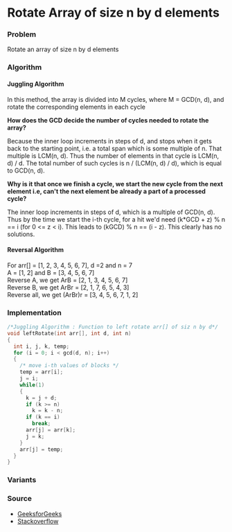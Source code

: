 # Rotate Array of size n by d elements

### Problem

Rotate an array of size n by d elements

### Algorithm

#### Juggling Algorithm

In this method, the array is divided into M cycles, where M = GCD\(n, d\), and rotate the corresponding elements in each cycle

**How does the GCD decide the number of cycles needed to rotate the array?**

Because the inner loop increments in steps of d, and stops when it gets back to the starting point, i.e. a total span which is some multiple of n. That multiple is LCM\(n, d\). Thus the number of elements in that cycle is LCM\(n, d\) / d. The total number of such cycles is n / \(LCM\(n, d\) / d\), which is equal to GCD\(n, d\).

**Why is it that once we finish a cycle, we start the new cycle from the next element i.e, can't the next element be already a part of a processed cycle?**

The inner loop increments in steps of d, which is a multiple of GCD\(n, d\). Thus by the time we start the i-th cycle, for a hit we'd need \(k\*GCD + z\) % n == i \(for 0 &lt;= z &lt; i\). This leads to \(kGCD\) % n == \(i - z\). This clearly has no solutions.

#### Reversal Algorithm

For arr\[\] = \[1, 2, 3, 4, 5, 6, 7\], d =2 and n = 7  
A = \[1, 2\] and B = \[3, 4, 5, 6, 7\]  
Reverse A, we get ArB = \[2, 1, 3, 4, 5, 6, 7\]  
Reverse B, we get ArBr = \[2, 1, 7, 6, 5, 4, 3\]  
Reverse all, we get \(ArBr\)r = \[3, 4, 5, 6, 7, 1, 2\]

### Implementation

```c
/*Juggling Algorithm : Function to left rotate arr[] of siz n by d*/
void leftRotate(int arr[], int d, int n)
{
  int i, j, k, temp;
  for (i = 0; i < gcd(d, n); i++)
  {
    /* move i-th values of blocks */
    temp = arr[i];
    j = i;
    while(1)
    {
      k = j + d;
      if (k >= n)
        k = k - n;
      if (k == i)
        break;
      arr[j] = arr[k];
      j = k;
    }
    arr[j] = temp;
  }
}
```

### Variants

### Source

* [GeeksforGeeks](http://www.geeksforgeeks.org/array-rotation/)
* [Stackoverflow](http://stackoverflow.com/questions/23321216/rotating-an-array-using-juggling-algorithm)




